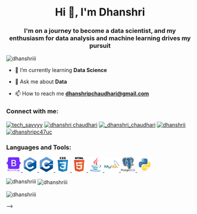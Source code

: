 <h1 align="center">Hi 👋, I'm Dhanshri</h1>
<h3 align="center">I'm on a journey to become a data scientist, and my enthusiasm for data analysis and machine learning drives my pursuit</h3>



<p align="left"> <img src="https://komarev.com/ghpvc/?username=dhanshriii&label=Profile%20views&color=0e75b6&style=flat" alt="dhanshriii" /> </p>

- 🌱 I’m currently learning **Data Science**

- 💬 Ask me about **Data**

- 📫 How to reach me **dhanshripchaudhari@gmail.com**

<h3 align="left">Connect with me:</h3>
<p align="left">
<a href="https://twitter.com/tech_savvyy" target="blank"><img align="center" src="https://raw.githubusercontent.com/rahuldkjain/github-profile-readme-generator/master/src/images/icons/Social/twitter.svg" alt="tech_savvyy" height="30" width="40" /></a>
<a href="https://linkedin.com/in/dhanshri chaudhari" target="blank"><img align="center" src="https://raw.githubusercontent.com/rahuldkjain/github-profile-readme-generator/master/src/images/icons/Social/linked-in-alt.svg" alt="dhanshri chaudhari" height="30" width="40" /></a>
<a href="https://instagram.com/_dhanshri_chaudhari" target="blank"><img align="center" src="https://raw.githubusercontent.com/rahuldkjain/github-profile-readme-generator/master/src/images/icons/Social/instagram.svg" alt="_dhanshri_chaudhari" height="30" width="40" /></a>
<a href="https://www.codechef.com/users/dhanshrii" target="blank"><img align="center" src="https://cdn.jsdelivr.net/npm/simple-icons@3.1.0/icons/codechef.svg" alt="dhanshrii" height="30" width="40" /></a>
<a href="https://auth.geeksforgeeks.org/user/dhanshripc47uc" target="blank"><img align="center" src="https://raw.githubusercontent.com/rahuldkjain/github-profile-readme-generator/master/src/images/icons/Social/geeks-for-geeks.svg" alt="dhanshripc47uc" height="30" width="40" /></a>
</p>

<h3 align="left">Languages and Tools:</h3>
<p align="left"> <a href="https://getbootstrap.com" target="_blank" rel="noreferrer"> <img src="https://raw.githubusercontent.com/devicons/devicon/master/icons/bootstrap/bootstrap-plain-wordmark.svg" alt="bootstrap" width="40" height="40"/> </a> <a href="https://www.cprogramming.com/" target="_blank" rel="noreferrer"> <img src="https://raw.githubusercontent.com/devicons/devicon/master/icons/c/c-original.svg" alt="c" width="40" height="40"/> </a> <a href="https://www.w3schools.com/cpp/" target="_blank" rel="noreferrer"> <img src="https://raw.githubusercontent.com/devicons/devicon/master/icons/cplusplus/cplusplus-original.svg" alt="cplusplus" width="40" height="40"/> </a> <a href="https://www.w3schools.com/css/" target="_blank" rel="noreferrer"> <img src="https://raw.githubusercontent.com/devicons/devicon/master/icons/css3/css3-original-wordmark.svg" alt="css3" width="40" height="40"/> </a> <a href="https://www.w3.org/html/" target="_blank" rel="noreferrer"> <img src="https://raw.githubusercontent.com/devicons/devicon/master/icons/html5/html5-original-wordmark.svg" alt="html5" width="40" height="40"/> </a> <a href="https://www.java.com" target="_blank" rel="noreferrer"> <img src="https://raw.githubusercontent.com/devicons/devicon/master/icons/java/java-original.svg" alt="java" width="40" height="40"/> </a> <a href="https://www.mysql.com/" target="_blank" rel="noreferrer"> <img src="https://raw.githubusercontent.com/devicons/devicon/master/icons/mysql/mysql-original-wordmark.svg" alt="mysql" width="40" height="40"/> </a> <a href="https://www.postgresql.org" target="_blank" rel="noreferrer"> <img src="https://raw.githubusercontent.com/devicons/devicon/master/icons/postgresql/postgresql-original-wordmark.svg" alt="postgresql" width="40" height="40"/> </a> <a href="https://www.python.org" target="_blank" rel="noreferrer"> <img src="https://raw.githubusercontent.com/devicons/devicon/master/icons/python/python-original.svg" alt="python" width="40" height="40"/> </a> </p>

<p><img align="left" src="https://github-readme-stats.vercel.app/api/top-langs?username=dhanshriii&show_icons=true&locale=en&layout=compact" alt="dhanshriii" /></p>

<p>&nbsp;<img align="center" src="https://github-readme-stats.vercel.app/api?username=dhanshriii&show_icons=true&locale=en" alt="dhanshriii" /></p>

<p><img align="center" src="https://github-readme-streak-stats.herokuapp.com/?user=dhanshriii&" alt="dhanshriii" /></p>
-->
